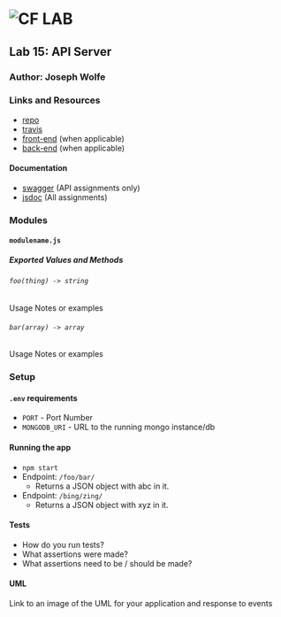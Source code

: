 ![CF](http://i.imgur.com/7v5ASc8.png) LAB
=================================================

## Lab 15: API Server

### Author: Joseph Wolfe

### Links and Resources
* [repo](http://xyz.co://github.com/charmedsatyr-401-advanced-javascript/lab-15)
* [travis](http://xyz.com)
* [front-end](http://xyz.com) (when applicable)
* [back-end](http://xyz.com) (when applicable)

#### Documentation
* [swagger](http://xyz.com) (API assignments only)
* [jsdoc](http://xyz.com) (All assignments)

### Modules
#### `modulename.js`
##### Exported Values and Methods

###### `foo(thing) -> string`
Usage Notes or examples

###### `bar(array) -> array`
Usage Notes or examples

### Setup
#### `.env` requirements
* `PORT` - Port Number
* `MONGODB_URI` - URL to the running mongo instance/db

#### Running the app
* `npm start`
* Endpoint: `/foo/bar/`
  * Returns a JSON object with abc in it.
* Endpoint: `/bing/zing/`
  * Returns a JSON object with xyz in it.
  
#### Tests
* How do you run tests?
* What assertions were made?
* What assertions need to be / should be made?

#### UML
Link to an image of the UML for your application and response to events
